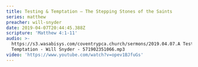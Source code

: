 ```yaml
---
title: Testing & Temptation – The Stepping Stones of the Saints
series: matthew
preacher: will-snyder
date: 2019-04-07T20:44:45.388Z
scripture: 'Matthew 4:1-11'
audio: >-
  https://s3.wasabisys.com/coventrypca.church/sermons/2019.04.07.A Testing &
  Temptation - Will Snyder - 571902351066.mp3
video: 'https://www.youtube.com/watch?v=opev1BJfuGs'
---
```

